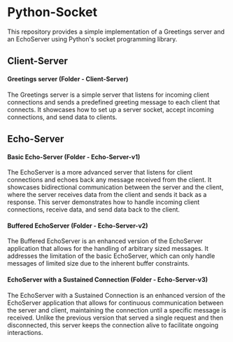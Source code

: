 # Python-Socket
This repository provides a simple implementation of a Greetings server and an EchoServer using Python's socket programming library. 

## Client-Server
#### Greetings server (Folder - Client-Server)
The Greetings server is a simple server that listens for incoming client connections and sends a predefined greeting message to each client that connects. It showcases how to set up a server socket, accept incoming connections, and send data to clients.

## Echo-Server
#### Basic Echo-Server (Folder - Echo-Server-v1)
The EchoServer is a more advanced server that listens for client connections and echoes back any message received from the client. It showcases bidirectional communication between the server and the client, where the server receives data from the client and sends it back as a response. This server demonstrates how to handle incoming client connections, receive data, and send data back to the client.
#### Buffered EchoServer (Folder - Echo-Server-v2)
The Buffered EchoServer is an enhanced version of the EchoServer application that allows for the handling of arbitrary sized messages. It addresses the limitation of the basic EchoServer, which can only handle messages of limited size due to the inherent buffer constraints.
#### EchoServer with a Sustained Connection (Folder - Echo-Server-v3)
The EchoServer with a Sustained Connection is an enhanced version of the EchoServer application that allows for continuous communication between the server and client, maintaining the connection until a specific message is received. Unlike the previous version that served a single request and then disconnected, this server keeps the connection alive to facilitate ongoing interactions.
